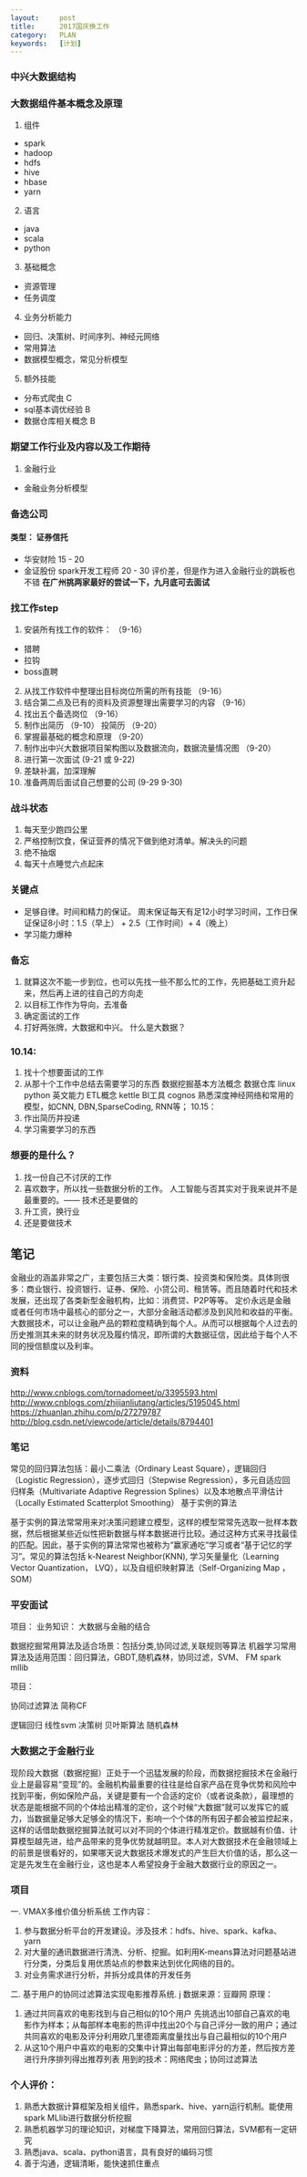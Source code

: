 ```yaml
---
layout:     post
title:      2017国庆换工作
category:   PLAN
keywords:   [计划]
---
```

### 中兴大数据结构

### 大数据组件基本概念及原理
1. 组件
- spark
- hadoop
- hdfs
- hive
- hbase
- yarn

2. 语言
- java
- scala
- python


3. 基础概念
- 资源管理
- 任务调度

4. 业务分析能力
- 回归、决策树、时间序列、神经元网络
- 常用算法
- 数据模型概念，常见分析模型

5. 额外技能
- 分布式爬虫  C
- sql基本调优经验  B
- 数据仓库相关概念  B

### 期望工作行业及内容以及工作期待
1. 金融行业
- 金融业务分析模型


### 备选公司
#### 类型： 证券信托
- 华安财险  15 - 20
- 金证股份  spark开发工程师 20 - 30  评价差，但是作为进入金融行业的跳板也不错
**在广州挑两家最好的尝试一下，九月底可去面试**

### 找工作step
1. 安装所有找工作的软件： （9-16）
- 猎聘
- 拉钩
- boss直聘

2. 从找工作软件中整理出目标岗位所需的所有技能 （9-16）
3. 结合第二点及已有的资料及资源整理出需要学习的内容  （9-16）
4. 找出五个备选岗位  （9-16）
5. 制作出简历   （9-10） 投简历 （9-20）
6. 掌握最基础的概念和原理  （9-20）
7. 制作出中兴大数据项目架构图以及数据流向，数据流量情况图  （9-20）
8. 进行第一次面试  (9-21 或 9-22)
9. 差缺补漏，加深理解
10. 准备两周后面试自己想要的公司 (9-29 9-30)


### 战斗状态
1. 每天至少跑四公里
2. 严格控制饮食，保证营养的情况下做到绝对清单。解决头的问题
3. 绝不抽烟
4. 每天十点睡觉六点起床


### 关键点
- 足够自律。时间和精力的保证。 周末保证每天有足12小时学习时间，工作日保证保证8小时：1.5（早上） + 2.5（工作时间）+ 4（晚上）
- 学习能力爆种


### 备忘
1. 就算这次不能一步到位，也可以先找一些不那么忙的工作，先把基础工资升起来，然后再上进的往自己的方向走
2. 以目标工作作为导向，去准备
3. 确定面试的工作
4. 打好两张牌，大数据和中兴。 什么是大数据？


### 10.14:
1. 找十个想要面试的工作
2. 从那十个工作中总结去需要学习的东西
		数据挖掘基本方法概念
		数据仓库
		linux
		python
		英文能力
		ETL概念  kettle
		BI工具  cognos
		熟悉深度神经网络和常用的模型，如CNN, DBN,SparseCoding, RNN等；
10.15：
1. 作出简历并投递
2. 学习需要学习的东西


### 想要的是什么？
1. 找一份自己不讨厌的工作
2. 喜欢数字，所以找一些数据分析的工作。 人工智能与否其实对于我来说并不是最重要的。—— 技术还是要做的
3. 升工资，换行业
4. 还是要做技术

## 笔记
金融业的涵盖非常之广，主要包括三大类：银行类、投资类和保险类。具体则很多：商业银行、投资银行、证券、保险、小贷公司、租赁等。而且随着时代和技术发展，还出现了各类新型金融机构，比如：消费贷、P2P等等。
定价永远是金融或者任何市场中最核心的部分之一，大部分金融活动都涉及到风险和收益的平衡。
大数据技术，可以让金融产品的颗粒度精确到每个人。从而可以根据每个人过去的历史推测其未来的财务状况及履约情况，即所谓的大数据征信，因此给于每个人不同的授信额度以及利率。


### 资料
http://www.cnblogs.com/tornadomeet/p/3395593.html
http://www.cnblogs.com/zhijianliutang/articles/5195045.html
https://zhuanlan.zhihu.com/p/27279787
http://blog.csdn.net/viewcode/article/details/8794401

### 笔记
常见的回归算法包括：最小二乘法（Ordinary Least Square），逻辑回归（Logistic Regression），逐步式回归（Stepwise Regression），多元自适应回归样条（Multivariate Adaptive Regression Splines）以及本地散点平滑估计（Locally Estimated Scatterplot Smoothing）
基于实例的算法

基于实例的算法常常用来对决策问题建立模型，这样的模型常常先选取一批样本数据，然后根据某些近似性把新数据与样本数据进行比较。通过这种方式来寻找最佳的匹配。因此，基于实例的算法常常也被称为“赢家通吃”学习或者“基于记忆的学习”。常见的算法包括 k-Nearest Neighbor(KNN), 学习矢量量化（Learning Vector Quantization， LVQ），以及自组织映射算法（Self-Organizing Map ， SOM）

### 平安面试
项目：
业务知识： 大数据与金融的结合


数据挖掘常用算法及适合场景：包括分类,协同过滤,关联规则等算法
机器学习常用算法及适用范围：回归算法，GBDT,随机森林，协同过滤，SVM、 FM
 spark mllib

项目：

协同过滤算法  简称CF


逻辑回归
线性svm
决策树
贝叶斯算法
随机森林

### 大数据之于金融行业
现阶段大数据（数据挖掘）正处于一个迅猛发展的阶段，而数据挖掘技术在金融行业上是最容易“变现”的。金融机构最重要的往往是给自家产品在竞争优势和风险中找到平衡，例如保险产品，关键是要有一个合适的定价（或者说条款），最理想的状态是能根据不同的个体给出精准的定价，这个时候“大数据”就可以发挥它的威力，当数据量足够大足够全的情况下，影响一个个体的所有因子都会被监控起来，这样的话借助数据挖掘算法就可以对不同的个体进行精准定价。数据越有价值、计算模型越先进，给产品带来的竞争优势就越明显。本人对大数据技术在金融领域上的前景是很看好的，如果哪天说大数据技术爆发式的产生巨大价值的话，那么这一定是先发生在金融行业，这也是本人希望投身于金融大数据行业的原因之一。

### 项目
一. VMAX多维价值分析系统
工作内容：
1. 参与数据分析平台的开发建设。涉及技术：hdfs、hive、spark、kafka、yarn
2. 对大量的通讯数据进行清洗、分析、挖掘。如利用K-means算法对问题基站进行分类，分类后复用优质站点的参数来达到优化网络的目的。
3. 对业务需求进行分析，并拆分成具体的开发任务

二. 基于用户的协同过滤算法实现电影推荐系统. j
数据来源：豆瓣网
原理：
1. 通过共同喜欢的电影找到与自己相似的10个用户
先挑选出10部自己喜欢的电影作为样本；从每部样本电影的热评中找出20个与自己评分一致的用户；通过共同喜欢的电影及评分利用欧几里德距离度量找出与自己最相似的10个用户
2. 从这10个用户中喜欢的电影的交集中计算出每部电影评分的方差，然后按方差进行升序排列得出推荐列表
用到的技术：网络爬虫；协同过滤算法

### 个人评价：
1. 熟悉大数据计算框架及相关组件，熟悉spark、hive、yarn运行机制。能使用spark MLlib进行数据分析挖掘
2. 熟悉机器学习的理论知识，对梯度下降算法，常用回归算法，SVM都有一定研究
3. 熟悉java、scala、python语言，具有良好的编码习惯
4. 善于沟通，逻辑清晰，能快速抓住重点
